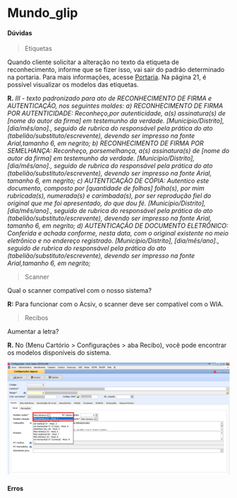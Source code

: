 # Mundo_glip

#### Dúvidas

>  Etiquetas

Quando cliente solicitar a alteração no texto da etiqueta de reconhecimento, informe que se fizer isso, vai sair do padrão determinado na portaria. Para mais informações, acesse [Portaria](http://www8.tjmg.jus.br/institucional/at/pdf/pt00092012.pdf). Na página 21, é possível visualizar os modelos das etiquetas.

**R.** *III - texto padronizado para ato de RECONHECIMENTO DE FIRMA e AUTENTICAÇÃO, nos seguintes moldes:
a) RECONHECIMENTO DE FIRMA POR AUTENTICIDADE: Reconheço,por autenticidade, a(s) assinatura(s) de [nome do autor da firma] em testemunho da
verdade. [Município/Distrito], [dia/mês/ano]., seguido de rubrica do responsável pela prática do ato (tabelião/substituto/escrevente), devendo ser impresso na fonte Arial,tamanho 6, em negrito;
b) RECONHECIMENTO DE FIRMA POR SEMELHANÇA: Reconheço, porsemelhança, a(s) assinatura(s) de [nome do autor da firma] em testemunho da verdade.
[Município/Distrito], [dia/mês/ano]., seguido de rubrica do responsável pela prática do ato (tabelião/substituto/escrevente), devendo ser impresso na fonte Arial, tamanho 6, em negrito;
c) AUTENTICAÇÃO DE CÓPIA: Autentico este documento, composto por [quantidade de folhas] folha(s), por mim rubricada(s), numerada(s) e carimbada(s), por ser reprodução fiel do original que me foi apresentado, do que dou fé. [Município/Distrito],[dia/mês/ano]., seguido de rubrica do responsável pela prática do ato (tabelião/substituto/escrevente), devendo ser impresso na fonte Arial, tamanho 6, em negrito;
d) AUTENTICAÇÃO DE DOCUMENTO ELETRÔNICO: Conferida e achada conforme, nesta data, com o original existente no meio eletrônico e no endereço
registrado. [Município/Distrito], [dia/mês/ano]., seguido de rubrica do responsável pela prática do ato (tabelião/substituto/escrevente), devendo ser impresso na fonte Arial,tamanho 6, em negrito;*

> Scanner

Qual o scanner compatível com o nosso sistema?

**R:** Para funcionar com o Acsiv, o scanner deve ser compatível com o WIA.

> Recibos

Aumentar a letra?

**R.** No (Menu Cartório > Configurações > aba Recibo), você pode encontrar os modelos disponíveis do sistema.

![letra](https://github.com/gislenetavaresacsiv/Mundo_glip/blob/main/img/LETRA.png)




#### Erros 
